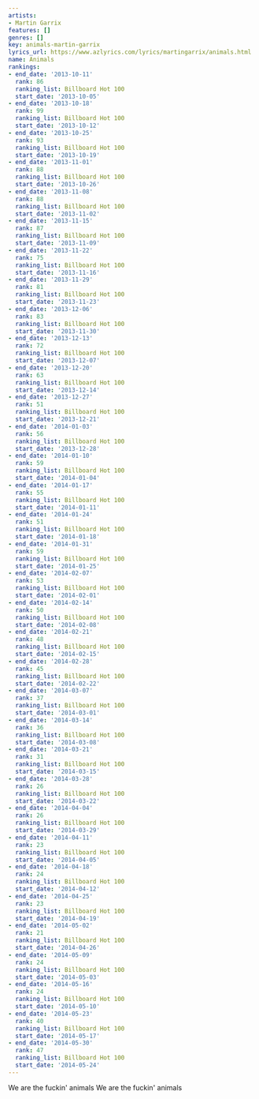 ```yaml
---
artists:
- Martin Garrix
features: []
genres: []
key: animals-martin-garrix
lyrics_url: https://www.azlyrics.com/lyrics/martingarrix/animals.html
name: Animals
rankings:
- end_date: '2013-10-11'
  rank: 86
  ranking_list: Billboard Hot 100
  start_date: '2013-10-05'
- end_date: '2013-10-18'
  rank: 99
  ranking_list: Billboard Hot 100
  start_date: '2013-10-12'
- end_date: '2013-10-25'
  rank: 93
  ranking_list: Billboard Hot 100
  start_date: '2013-10-19'
- end_date: '2013-11-01'
  rank: 88
  ranking_list: Billboard Hot 100
  start_date: '2013-10-26'
- end_date: '2013-11-08'
  rank: 88
  ranking_list: Billboard Hot 100
  start_date: '2013-11-02'
- end_date: '2013-11-15'
  rank: 87
  ranking_list: Billboard Hot 100
  start_date: '2013-11-09'
- end_date: '2013-11-22'
  rank: 75
  ranking_list: Billboard Hot 100
  start_date: '2013-11-16'
- end_date: '2013-11-29'
  rank: 81
  ranking_list: Billboard Hot 100
  start_date: '2013-11-23'
- end_date: '2013-12-06'
  rank: 83
  ranking_list: Billboard Hot 100
  start_date: '2013-11-30'
- end_date: '2013-12-13'
  rank: 72
  ranking_list: Billboard Hot 100
  start_date: '2013-12-07'
- end_date: '2013-12-20'
  rank: 63
  ranking_list: Billboard Hot 100
  start_date: '2013-12-14'
- end_date: '2013-12-27'
  rank: 51
  ranking_list: Billboard Hot 100
  start_date: '2013-12-21'
- end_date: '2014-01-03'
  rank: 56
  ranking_list: Billboard Hot 100
  start_date: '2013-12-28'
- end_date: '2014-01-10'
  rank: 59
  ranking_list: Billboard Hot 100
  start_date: '2014-01-04'
- end_date: '2014-01-17'
  rank: 55
  ranking_list: Billboard Hot 100
  start_date: '2014-01-11'
- end_date: '2014-01-24'
  rank: 51
  ranking_list: Billboard Hot 100
  start_date: '2014-01-18'
- end_date: '2014-01-31'
  rank: 59
  ranking_list: Billboard Hot 100
  start_date: '2014-01-25'
- end_date: '2014-02-07'
  rank: 53
  ranking_list: Billboard Hot 100
  start_date: '2014-02-01'
- end_date: '2014-02-14'
  rank: 50
  ranking_list: Billboard Hot 100
  start_date: '2014-02-08'
- end_date: '2014-02-21'
  rank: 48
  ranking_list: Billboard Hot 100
  start_date: '2014-02-15'
- end_date: '2014-02-28'
  rank: 45
  ranking_list: Billboard Hot 100
  start_date: '2014-02-22'
- end_date: '2014-03-07'
  rank: 37
  ranking_list: Billboard Hot 100
  start_date: '2014-03-01'
- end_date: '2014-03-14'
  rank: 36
  ranking_list: Billboard Hot 100
  start_date: '2014-03-08'
- end_date: '2014-03-21'
  rank: 31
  ranking_list: Billboard Hot 100
  start_date: '2014-03-15'
- end_date: '2014-03-28'
  rank: 26
  ranking_list: Billboard Hot 100
  start_date: '2014-03-22'
- end_date: '2014-04-04'
  rank: 26
  ranking_list: Billboard Hot 100
  start_date: '2014-03-29'
- end_date: '2014-04-11'
  rank: 23
  ranking_list: Billboard Hot 100
  start_date: '2014-04-05'
- end_date: '2014-04-18'
  rank: 24
  ranking_list: Billboard Hot 100
  start_date: '2014-04-12'
- end_date: '2014-04-25'
  rank: 23
  ranking_list: Billboard Hot 100
  start_date: '2014-04-19'
- end_date: '2014-05-02'
  rank: 21
  ranking_list: Billboard Hot 100
  start_date: '2014-04-26'
- end_date: '2014-05-09'
  rank: 24
  ranking_list: Billboard Hot 100
  start_date: '2014-05-03'
- end_date: '2014-05-16'
  rank: 24
  ranking_list: Billboard Hot 100
  start_date: '2014-05-10'
- end_date: '2014-05-23'
  rank: 40
  ranking_list: Billboard Hot 100
  start_date: '2014-05-17'
- end_date: '2014-05-30'
  rank: 47
  ranking_list: Billboard Hot 100
  start_date: '2014-05-24'
---
```


We are the fuckin' animals
We are the fuckin' animals



